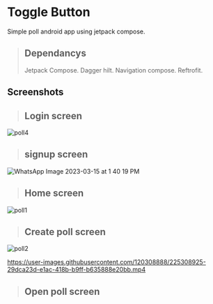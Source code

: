 # Toggle Button

Simple poll android app using jetpack compose.


>Dependancys
>-
> Jetpack Compose.
> Dagger hilt.
> Navigation compose.
> Reftrofit.

## Screenshots
>Login screen
>-
![poll4](https://user-images.githubusercontent.com/120308888/225308535-0eb94c75-52cf-4f2a-8e29-29d28059c830.jpeg)

>signup screen
>-
![WhatsApp Image 2023-03-15 at 1 40 19 PM](https://user-images.githubusercontent.com/120308888/225308656-519b47b5-7bc5-4739-862d-e96796a56613.jpeg)

>Home screen
>-
![poll1](https://user-images.githubusercontent.com/120308888/225308735-b4ba02fa-2c04-4b30-b735-45cffb4b7a18.jpeg)

>Create poll screen
>-
![poll2](https://user-images.githubusercontent.com/120308888/225308821-2546866b-d078-476d-9d1c-ecfb0b48b4ec.jpeg)


https://user-images.githubusercontent.com/120308888/225308925-29dca23d-e1ac-418b-b9ff-b635888e20bb.mp4


>Open poll screen
>-
